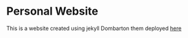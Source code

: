 # Personal Website

This is a website created using jekyll Dombarton them deployed [here](arshpreets.in)
